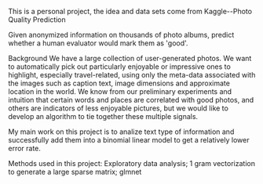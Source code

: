 This is a personal project, the idea and data sets come from Kaggle--Photo Quality Prediction 

Given anonymized information on thousands of photo albums, predict whether a human evaluator would mark them as 'good'.

Background
We have a large collection of user-generated photos. We want to automatically pick out particularly enjoyable or impressive ones to highlight, especially travel-related, using only the meta-data associated with the images such as caption text, image dimensions and approximate location in the world. We know from our preliminary experiments and intuition that certain words and places are correlated with good photos, and others are indicators of less enjoyable pictures, but we would like to develop an algorithm to tie together these multiple signals.

My main work on this project is to analize text type of information and successfully add them into a binomial linear model to get a relatively lower error rate.

Methods used in this project: Exploratory data analysis; 1 gram vectorization to generate a large sparse matrix; glmnet
